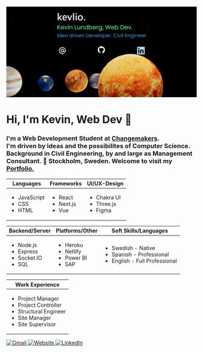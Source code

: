 ![](https://github.com/kevlio/kevlio/blob/main/kevlio-portfolio.png?raw=true)

# Hi, I'm Kevin, Web Dev 👋
### I'm a Web Development Student at [Changemakers](https://cmeducations.se/utbildningar/program/frontend-app-developer). <br/> I'm driven by ideas and the possibilites of Computer Science. Background in Civil Engineering, by and large as Management Consultant. 📍 Stockholm, Sweden. Welcome to visit my [Portfolio.](https://kevl.io/)

<table>
  <thead>
    <th>Languages</th>
    <th>Frameworks</th>
    <th>UI/UX-Design</th>
  </thead>
  <tbody>
    <td>
      <ul>
        <li>JavaScript</li>
        <li>CSS</li>
        <li>HTML</li>
      </ul>
    </td>
    <td>
      <ul>
        <li>React</li>
        <li>Next.js</li>
        <li>Vue</li>
      </ul>
    </td>
        <td>
      <ul>
        <li>Chakra UI</li>
        <li>Three.js</li>
        <li>Figma</li>
      </ul>
    </td>
  </tbody>
</table>
<table>
  <thead>
    <th>Backend/Server</th>
    <th>Platforms/Other</th>
    <th>Soft Skills/Languages</th>
  </thead>
  <tbody>
    <td>
      <ul>
        <li>Node.js</li>
        <li>Express</li>
        <li>Socket.IO</li>
        <li>SQL</li>
      </ul>
    </td>
    <td>
      <ul>
        <li>Heroku</li>
        <li>Netlify</li>
        <li>Power BI</li>
        <li>SAP</li>
      </ul>
    </td>
        <td>
      <ul>
        <li>Swedish - Native</li>
        <li>Spanish - Professional</li>
        <li>English - Full Professional</li>
      </ul>
    </td>
  </tbody>
</table>
<table>
  <thead>
    <th>Work Experience</th>
  </thead>
  <tbody>
    <td>
      <ul>
        <li>Project Manager</li>
        <li>Project Controller</li>
        <li>Structural Engineer</li>
        <li>Site Manager</li>
        <li>Site Supervisor</li>
      </ul>
    </td>
  </tbody>
</table>
<div>
  <a href="mailto:kevin.lundberg.se@gmail.com">
    <img src="https://www.gstatic.com/images/branding/product/1x/hh_gmail_64dp.png" width="40px" heigth="40px" alt="Gmail"/>
  </a>
    <a href="https://kevl.io/">
    <img src="https://www.pngkey.com/png/full/19-199475_website-logo-png-website-clipart-png.png" width="40px" heigth="40px" alt="Website"/>
  </a>
  <a href="https://www.linkedin.com/in/kevin-lundberg-991862137/">
    <img src="https://uxwing.com/wp-content/themes/uxwing/download/brands-and-social-media/linkedin-round-color-icon.png" width="40px" heigth="40px"  alt="LinkedIn"/>
  </a>
</div>
